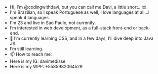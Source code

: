 - Hi, I’m @codingwithdavi, but you can call me Davi, a little short...lol.
- I'm Brazilian, so I speak Portuguese as well, I love languages at all...I speak 4 languages.
- I'm 23 and live in Sao Paulo, not currently.
- I’m interested in web development, as a full-stack front-end or back-end.
- 🌱 I’m currently learning CSS, and in a few days, I'll dive deep into Java JS.
- I’m still learning.
- 📫 How to reach me:
- Here is my IG: davimedisse
- Here is my WPP: +5585982064529
  
<!---
codingwithdavi/codingwithdavi is a ✨ special ✨ repository because its `README.md` (this file) appears on your GitHub profile.
You can click the Preview link to take a look at your changes.
--->
